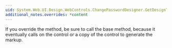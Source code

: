 ```yaml
---
uid: System.Web.UI.Design.WebControls.ChangePasswordDesigner.GetDesignTimeHtml
additional_notes.overrides: *content
---
```


<p>If you override the <xref href="System.Web.UI.Design.WebControls.ChangePasswordDesigner.GetDesignTimeHtml"></xref> method, be sure to call the base method, because it eventually calls on the <xref href="System.Web.UI.WebControls.ChangePassword"></xref> control or a copy of the control to generate the markup.</p>


